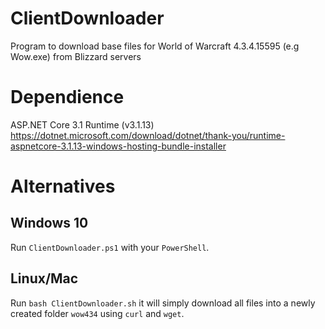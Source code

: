 # ClientDownloader
Program to download base files for World of Warcraft 4.3.4.15595 (e.g Wow.exe) from Blizzard servers

# Dependience 
ASP.NET Core 3.1 Runtime (v3.1.13)
https://dotnet.microsoft.com/download/dotnet/thank-you/runtime-aspnetcore-3.1.13-windows-hosting-bundle-installer

# Alternatives
## Windows 10
Run `ClientDownloader.ps1` with your `PowerShell`.

## Linux/Mac
Run `bash ClientDownloader.sh` it will simply download all files into a newly created folder `wow434` using `curl` and `wget`.
